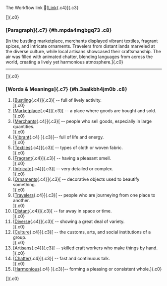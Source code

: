 The Workflow link
👏[[Link](https://www.google.com/url?q=http://www.google.com&sa=D&source=editors&ust=1761219871976949&usg=AOvVaw19ACymWkblkZheK2xbHhTh){.c4}]{.c3}

[]{.c0}

### [Paragraph]{.c7} {#h.mpda4mgbgq73 .c8}

[In the bustling marketplace, merchants displayed vibrant textiles,
fragrant spices, and intricate ornaments. Travelers from distant lands
marveled at the diverse culture, while local artisans showcased their
craftsmanship. The air was filled with animated chatter, blending
languages from across the world, creating a lively yet harmonious
atmosphere.]{.c0}

------------------------------------------------------------------------

[]{.c0}

### [Words & Meanings]{.c7} {#h.3aalkbh4jm0b .c8}

1.  [[Bustling](https://www.google.com/url?q=http://www.google.com&sa=D&source=editors&ust=1761219871978595&usg=AOvVaw0v5Tp54AaouXEuZKx4xDA8){.c4}]{.c3}[ --
    full of lively activity.\
    ]{.c0}
2.  [[Marketplace](https://www.google.com/url?q=http://www.google.com&sa=D&source=editors&ust=1761219871979086&usg=AOvVaw2FRYdPcBXhE0LtEge_aJH9){.c4}]{.c3}[ --
    a place where goods are bought and sold.\
    ]{.c0}
3.  [[Merchants](https://www.google.com/url?q=http://www.google.com&sa=D&source=editors&ust=1761219871979529&usg=AOvVaw3mlgEodnVOhDtQ0E75fA-0){.c4}]{.c3}[ --
    people who sell goods, especially in large quantities.\
    ]{.c0}
4.  [[Vibrant](https://www.google.com/url?q=http://www.google.com&sa=D&source=editors&ust=1761219871979913&usg=AOvVaw3CH4QHDiHm3pXE-pj9DDR1){.c4}
    ]{.c3}[-- full of life and energy.\
    ]{.c0}
5.  [[Textiles](https://www.google.com/url?q=http://www.google.com&sa=D&source=editors&ust=1761219871980223&usg=AOvVaw0Qo82PLcLCoru8MziH-e4A){.c4}]{.c3}[ --
    types of cloth or woven fabric.\
    ]{.c0}
6.  [[Fragrant](https://www.google.com/url?q=http://www.google.com&sa=D&source=editors&ust=1761219871980594&usg=AOvVaw2Fh2V99d4AVruDr7cqnLQY){.c4}]{.c3}[ --
    having a pleasant smell.\
    ]{.c0}
7.  [[Intricate](https://www.google.com/url?q=http://www.google.com&sa=D&source=editors&ust=1761219871981000&usg=AOvVaw0rmlUHjOXjcx8QXTeN--te){.c4}]{.c3}[ --
    very detailed or complex.\
    ]{.c0}
8.  [[Ornaments](https://www.google.com/url?q=http://www.google.com&sa=D&source=editors&ust=1761219871981357&usg=AOvVaw347ZIMmmrbdNr5CdfaPAdC){.c4}]{.c3}[ --
    decorative objects used to beautify something.\
    ]{.c0}
9.  [[Travelers](https://www.google.com/url?q=http://www.google.com&sa=D&source=editors&ust=1761219871981633&usg=AOvVaw0cY0DRVl049K5XZT5bfEJv){.c4}]{.c3}[ --
    people who are journeying from one place to another.\
    ]{.c0}
10. [[Distant](https://www.google.com/url?q=http://www.google.com&sa=D&source=editors&ust=1761219871981907&usg=AOvVaw2-5ksrI5ShF0WyYsNanaot){.c4}]{.c3}[ --
    far away in space or time.\
    ]{.c0}
11. [[Diverse](https://www.google.com/url?q=http://www.google.com&sa=D&source=editors&ust=1761219871982155&usg=AOvVaw3-e1lHIUgeFOm4OXT2M4Xo){.c4}]{.c3}[ --
    showing a great deal of variety.\
    ]{.c0}
12. [[Culture](https://www.google.com/url?q=http://www.google.com&sa=D&source=editors&ust=1761219871982415&usg=AOvVaw2U6kFZKJs4SOGv-enGlQlY){.c4}]{.c3}[ --
    the customs, arts, and social institutions of a group.\
    ]{.c0}
13. [[Artisans](https://www.google.com/url?q=http://www.google.com&sa=D&source=editors&ust=1761219871982694&usg=AOvVaw0T-hBowxp7tWDg7B1VKJr3){.c4}]{.c3}[ --
    skilled craft workers who make things by hand.\
    ]{.c0}
14. [[Chatter](https://www.google.com/url?q=http://www.google.com&sa=D&source=editors&ust=1761219871982964&usg=AOvVaw1MmvNBcPYqpXeBR7DEmdZm){.c4}]{.c3}[ --
    fast and continuous talk.\
    ]{.c0}
15. [[Harmonious](https://www.google.com/url?q=http://www.google.com&sa=D&source=editors&ust=1761219871983220&usg=AOvVaw34BrbHI2BPNstBvu_q-3KL){.c4}
    ]{.c3}[-- forming a pleasing or consistent whole.]{.c0}

[]{.c0}
